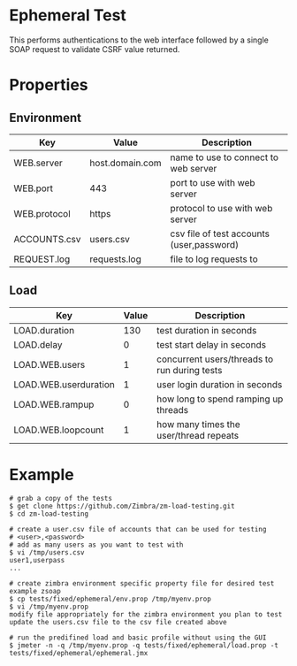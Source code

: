 # Ephemeral Test

This performs authentications to the web interface followed by a single SOAP request to validate CSRF value returned.

# Properties

## Environment

|Key         |Value          |Description                              |
|------------|---------------|-----------------------------------------|
|WEB.server  |host.domain.com|name to use to connect to web server     |
|WEB.port    |443            |port to use with web server              |
|WEB.protocol|https          |protocol to use with web server          |
|ACCOUNTS.csv|users.csv      |csv file of test accounts (user,password)|
|REQUEST.log |requests.log   |file to log requests to                  |

## Load

|Key                  |Value|Description                                 |
|---------------------|-----|--------------------------------------------|
|LOAD.duration        |130  |test duration in seconds                    |
|LOAD.delay           |0    |test start delay in seconds                 |
|LOAD.WEB.users       |1    |concurrent users/threads to run during tests|
|LOAD.WEB.userduration|1    |user login duration in seconds              |
|LOAD.WEB.rampup      |0    |how long to spend ramping up threads        |
|LOAD.WEB.loopcount   |1    |how many times the user/thread repeats      |

# Example

```
# grab a copy of the tests
$ get clone https://github.com/Zimbra/zm-load-testing.git 
$ cd zm-load-testing

# create a user.csv file of accounts that can be used for testing
# <user>,<password>
# add as many users as you want to test with
$ vi /tmp/users.csv
user1,userpass
...

# create zimbra environment specific property file for desired test example zsoap
$ cp tests/fixed/ephemeral/env.prop /tmp/myenv.prop
$ vi /tmp/myenv.prop
modify file appropriately for the zimbra environment you plan to test
update the users.csv file to the csv file created above

# run the predifined load and basic profile without using the GUI
$ jmeter -n -q /tmp/myenv.prop -q tests/fixed/ephemeral/load.prop -t tests/fixed/ephemeral/ephemeral.jmx
```
